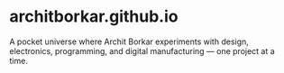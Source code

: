 # architborkar.github.io
A pocket universe where Archit Borkar experiments with design, electronics, programming, and digital manufacturing — one project at a time.
